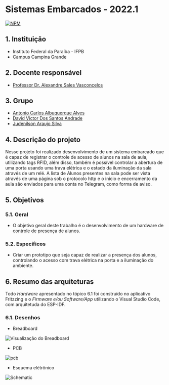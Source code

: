 # Sistemas Embarcados - 2022.1

[![NPM](https://img.shields.io/npm/l/react)](https://github.com/Judenilson/projeto_se/blob/main/LICENSE)

## 1. Instituição

-   Instituto Federal da Paraíba - IFPB
-   Campus Campina Grande

## 2. Docente responsável

-   [Professor Dr. Alexandre Sales Vasconcelos](https://github.com/alexandresvifpb)

## 3. Grupo

-   [Antonio Carlos Albuquerque Alves](https://github.com/antonio357)
-   [David Victor Dos Santos Andrade](https://github.com/davidvictor66)
-   [Judenilson Araujo Silva](https://github.com/Judenilson)

## 4. Descrição do projeto

Nesse projeto foi realizado desenvolvimento de um sistema embarcado que é capaz de registrar o controle de acesso de alunos na sala de aula, utilizando tags RFID, além disso, também é possível controlar a abertura de uma porta usando uma trava elétrica e o estado da iluminação da sala através de um relé. A lista de Alunos presentes na sala pode ser vista através de uma página sob o protocolo http e o início e encerramento da aula são enviados para uma conta no Telegram, como forma de aviso.

## 5. Objetivos

### 5.1. Geral

-   O objetivo geral deste trabalho é o desenvolvimento de um hardware de controle de presença de alunos.

### 5.2. Específicos

-   Criar um prototipo que seja capaz de realizar a presença dos alunos, controlando o acesso com trava elétrica na porta e a iluminação do ambiente.

## 6. Resumo das arquiteturas

Todo _Hardware_ apresentado no tópico 6.1 foi construído no aplicativo Fritzzing e o _Firmware e/ou Software/App_ utilizando o Visual Studio Code, com arquitetuda do ESP-IDF.

### 6.1. Desenhos
-   Breadboard

![Visualização do Breadboard](https://github.com/Judenilson/projeto_se/blob/Master/imgs/Projeto%20Controle%20Acesso%20Alunos_bb.png)

-   PCB

![pcb](https://github.com/Judenilson/projeto_se/blob/Master/imgs/Projeto%20Controle%20Acesso%20Alunos_pcb.png)

-   Esquema elétrônico

![Schematic](https://github.com/Judenilson/projeto_se/blob/Master/imgs/Projeto%20Controle%20Acesso%20Alunos_schem.png)